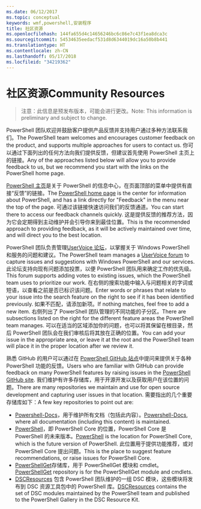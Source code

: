 ```yaml
---
ms.date: 06/12/2017
ms.topic: conceptual
keywords: wmf,powershell,安装程序
title: 社区资源
ms.openlocfilehash: 144fa655d4c14656246bc6c86e7c43f1ea8dca3c
ms.sourcegitcommit: 54534635eedacf531d8d6344019dc16a50b8b441
ms.translationtype: HT
ms.contentlocale: zh-CN
ms.lasthandoff: 05/17/2018
ms.locfileid: "34219362"
---
```

# <a name="community-resources"></a><span data-ttu-id="47a6a-103">社区资源</span><span class="sxs-lookup"><span data-stu-id="47a6a-103">Community Resources</span></span> #
> <span data-ttu-id="47a6a-104">注意：此信息是预发布版本，可能会进行更改。</span><span class="sxs-lookup"><span data-stu-id="47a6a-104">Note: This information is preliminary and subject to change.</span></span>

<span data-ttu-id="47a6a-105">PowerShell 团队欢迎并鼓励客户提供产品反馈并支持用户通过多种方法联系我们。</span><span class="sxs-lookup"><span data-stu-id="47a6a-105">The PowerShell team welcomes and encourages customer feedback on the product, and supports multiple approaches for users to contact us.</span></span>
<span data-ttu-id="47a6a-106">你可以通过下面列出的任何方法向我们提供反馈，但建议首先使用 PowerShell 主页上的链接。</span><span class="sxs-lookup"><span data-stu-id="47a6a-106">Any of the approaches listed below will allow you to provide feedback to us, but we recommend you start with the links on the PowerShell home page.</span></span>

<span data-ttu-id="47a6a-107">[PowerShell 主页](https://microsoft.com/powershell)是关于 PowerShell 的信息中心，在页面顶部的菜单中提供有直接“反馈”的链接。</span><span class="sxs-lookup"><span data-stu-id="47a6a-107">The [PowerShell home page](https://microsoft.com/powershell) is the center for information about PowerShell, and has a link directly for "Feedback" in the menu near the top of the page.</span></span>
<span data-ttu-id="47a6a-108">可通过该链接快速访问我们的反馈通道。</span><span class="sxs-lookup"><span data-stu-id="47a6a-108">You can start there to access our feedback channels quickly.</span></span>
<span data-ttu-id="47a6a-109">这是提供反馈的推荐方法，因为它会定期得到主动维护并会引导你来到最佳位置。</span><span class="sxs-lookup"><span data-stu-id="47a6a-109">This is the recommended approach to providing feedback, as it will be actively maintained over time, and will direct you to the best location.</span></span>

<span data-ttu-id="47a6a-110">PowerShell 团队负责管理[UserVoice 论坛](https://windowsserver.uservoice.com/forums/301869-powershell/)，以掌握关于 Windows PowerShell 和服务的问题和建议。</span><span class="sxs-lookup"><span data-stu-id="47a6a-110">The PowerShell team manages a [UserVoice forum](https://windowsserver.uservoice.com/forums/301869-powershell/) to capture issues and suggestions with Windows PowerShell and our services.</span></span>
<span data-ttu-id="47a6a-111">此论坛支持向现有问题添加投票，以便 PowerShell 团队用来确定工作的优先级。</span><span class="sxs-lookup"><span data-stu-id="47a6a-111">This forum supports adding votes to existing issues, which the PowerShell team uses to prioritize our work.</span></span>
<span data-ttu-id="47a6a-112">在右侧的搜索功能中输入与问题相关的字词或短语，以查看之前是否已标识该问题。</span><span class="sxs-lookup"><span data-stu-id="47a6a-112">Enter words or phrases that relate to your issue into the search feature on the right to see if it has been identified previously.</span></span>
<span data-ttu-id="47a6a-113">如果不匹配，请添加新项。</span><span class="sxs-lookup"><span data-stu-id="47a6a-113">If nothing matches, feel free to add a new item.</span></span>
<span data-ttu-id="47a6a-114">右侧列出了 PowerShell 团队管理的不同功能的子分区。</span><span class="sxs-lookup"><span data-stu-id="47a6a-114">There are subsections listed on the right for the different feature areas the PowerShell team manages.</span></span>
<span data-ttu-id="47a6a-115">可以在适当的区域添加你的问题，也可以将其保留在根目录，然后 PowerShell 团队会在我们审核后将其放在正确的位置。</span><span class="sxs-lookup"><span data-stu-id="47a6a-115">You can add your issue in the appropriate area, or leave it at the root and the PowerShell team will place it in the proper location after we review it.</span></span>

<span data-ttu-id="47a6a-116">熟悉 GitHub 的用户可以通过在 [PowerShell GitHub 站点](https://github.com/powershell)中提问来提供关于各种 PowerShell 功能的反馈。</span><span class="sxs-lookup"><span data-stu-id="47a6a-116">Users who are familiar with GitHub can provide feedback on many PowerShell features by raising issues in the [PowerShell GitHub site](https://github.com/powershell).</span></span>
<span data-ttu-id="47a6a-117">我们维护有许多存储库，用于开源开发以及获取用户在该位置的问题。</span><span class="sxs-lookup"><span data-stu-id="47a6a-117">There are many repositories we maintain and use for open source development and capturing user issues in that location.</span></span>
<span data-ttu-id="47a6a-118">需要指出的几个重要存储库如下：</span><span class="sxs-lookup"><span data-stu-id="47a6a-118">A few key repositories to point out are:</span></span>

* <span data-ttu-id="47a6a-119">[Powershell-Docs](https://github.com/PowerShell/powershell-docs)，用于维护所有文档（包括此内容）。</span><span class="sxs-lookup"><span data-stu-id="47a6a-119">[Powershell-Docs](https://github.com/PowerShell/powershell-docs), where all documentation (including this content) is maintained.</span></span>
* <span data-ttu-id="47a6a-120">[PowerShell](https://github.com/PowerShell/powershell)，即 PowerShell Core 的位置，PowerShell Core 是 PowerShell 的未来版本。</span><span class="sxs-lookup"><span data-stu-id="47a6a-120">[PowerShell](https://github.com/PowerShell/powershell) is the location for PowerShell Core, which is the future version of PowerShell.</span></span>
<span data-ttu-id="47a6a-121">此位置用于提供功能推荐，或对 PowerShell Core 提出问题。</span><span class="sxs-lookup"><span data-stu-id="47a6a-121">This is the place to suggest feature recommendations, or raise issues for PowerShell Core.</span></span>
* <span data-ttu-id="47a6a-122">[PowerShellGet](https://github.com/PowerShell/powershellget)存储库，用于 PowerShellGet 模块和 cmdlet。</span><span class="sxs-lookup"><span data-stu-id="47a6a-122">[PowerShellGet](https://github.com/PowerShell/powershellget) repository is for the PowerShellGet module and cmdlets.</span></span>
* <span data-ttu-id="47a6a-123">[DSCResources](https://github.com/PowerShell/DscResources) 包含 PowerShell 团队维护的一组 DSC 模块，这些模块将发布到 DSC 资源工具包中的 PowerShell 库。</span><span class="sxs-lookup"><span data-stu-id="47a6a-123">[DSCResources](https://github.com/PowerShell/DscResources) contains the set of DSC modules maintained by the PowerShell team and published to the PowerShell Gallery in the DSC Resource Kit.</span></span>
